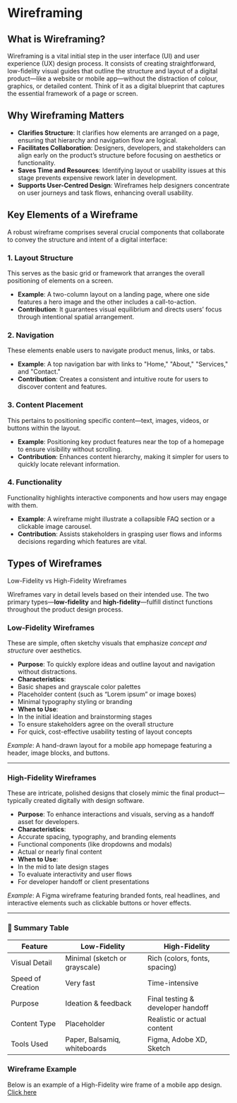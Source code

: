 # Wireframing
## What is Wireframing?

Wireframing is a vital initial step in the user interface (UI) and user experience (UX) design process. It consists of creating straightforward, low-fidelity visual guides that outline the structure and layout of a digital product—like a website or mobile app—without the distraction of colour, graphics, or detailed content. Think of it as a digital blueprint that captures the essential framework of a page or screen.

## Why Wireframing Matters

- **Clarifies Structure**: It clarifies how elements are arranged on a page, ensuring that hierarchy and navigation flow are logical.
- **Facilitates Collaboration**: Designers, developers, and stakeholders can align early on the product’s structure before focusing on aesthetics or functionality.
- **Saves Time and Resources**: Identifying layout or usability issues at this stage prevents expensive rework later in development.
- **Supports User-Centred Design**: Wireframes help designers concentrate on user journeys and task flows, enhancing overall usability.

## Key Elements of a Wireframe

A robust wireframe comprises several crucial components that collaborate to convey the structure and intent of a digital interface:

### 1. Layout Structure
This serves as the basic grid or framework that arranges the overall positioning of elements on a screen.

- **Example**: A two-column layout on a landing page, where one side features a hero image and the other includes a call-to-action.
- **Contribution**: It guarantees visual equilibrium and directs users’ focus through intentional spatial arrangement.

### 2. Navigation
These elements enable users to navigate product menus, links, or tabs.

- **Example**: A top navigation bar with links to "Home," "About," "Services," and "Contact."
- **Contribution**: Creates a consistent and intuitive route for users to discover content and features.

### 3. Content Placement
This pertains to positioning specific content—text, images, videos, or buttons within the layout.

- **Example**: Positioning key product features near the top of a homepage to ensure visibility without scrolling.
- **Contribution**: Enhances content hierarchy, making it simpler for users to quickly locate relevant information.

### 4. Functionality
Functionality highlights interactive components and how users may engage with them.

- **Example**: A wireframe might illustrate a collapsible FAQ section or a clickable image carousel.
- **Contribution**: Assists stakeholders in grasping user flows and informs decisions regarding which features are vital.

## Types of Wireframes
   Low-Fidelity vs High-Fidelity Wireframes

Wireframes vary in detail levels based on their intended use. The two primary types—**low-fidelity** and **high-fidelity**—fulfill distinct functions throughout the product design process.

### Low-Fidelity Wireframes

These are simple, often sketchy visuals that emphasize *concept and structure* over aesthetics.

- **Purpose**: To quickly explore ideas and outline layout and navigation without distractions.
- **Characteristics**:
- Basic shapes and grayscale color palettes
- Placeholder content (such as “Lorem ipsum” or image boxes)
- Minimal typography styling or branding
- **When to Use**:
- In the initial ideation and brainstorming stages
- To ensure stakeholders agree on the overall structure
- For quick, cost-effective usability testing of layout concepts

*Example*: A hand-drawn layout for a mobile app homepage featuring a header, image blocks, and buttons.

---

### High-Fidelity Wireframes

These are intricate, polished designs that closely mimic the final product—typically created digitally with design software.

- **Purpose**: To enhance interactions and visuals, serving as a handoff asset for developers.
- **Characteristics**:
- Accurate spacing, typography, and branding elements
- Functional components (like dropdowns and modals)
- Actual or nearly final content
- **When to Use**:
- In the mid to late design stages
- To evaluate interactivity and user flows
- For developer handoff or client presentations

*Example*: A Figma wireframe featuring branded fonts, real headlines, and interactive elements such as clickable buttons or hover effects.

---

### 🧩 Summary Table

| Feature | Low-Fidelity | High-Fidelity |
|----------------------|----------------------------|----------------------------------|
| Visual Detail | Minimal (sketch or grayscale) | Rich (colors, fonts, spacing) |
| Speed of Creation | Very fast | Time-intensive |
| Purpose              | Ideation & feedback         | Final testing & developer handoff |
| Content Type         | Placeholder                 | Realistic or actual content      |
| Tools Used           | Paper, Balsamiq, whiteboards| Figma, Adobe XD, Sketch          |

### Wireframe Example
Below is an example of a High-Fidelity wire frame of a mobile app design.
[Click here](https://savanna.alxafrica.com/rltoken/HnTbrzrJX1IfPIxugo8Uvw)




